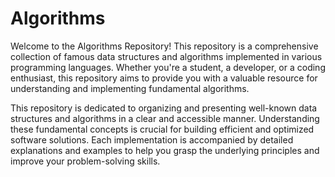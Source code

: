 # Algorithms 

Welcome to the Algorithms Repository! This repository is a comprehensive collection of famous data structures and algorithms implemented in various programming languages. Whether you're a student, a developer, or a coding enthusiast, this repository aims to provide you with a valuable resource for understanding and implementing fundamental algorithms.

This repository is dedicated to organizing and presenting well-known data structures and algorithms in a clear and accessible manner. Understanding these fundamental concepts is crucial for building efficient and optimized software solutions. Each implementation is accompanied by detailed explanations and examples to help you grasp the underlying principles and improve your problem-solving skills.



